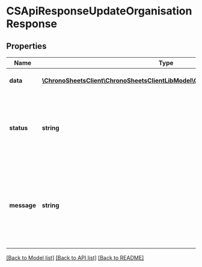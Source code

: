 # CSApiResponseUpdateOrganisationResponse

## Properties
Name | Type | Description | Notes
------------ | ------------- | ------------- | -------------
**data** | [**\ChronoSheetsClient\ChronoSheetsClientLibModel\CSUpdateOrganisationResponse**](CSUpdateOrganisationResponse.md) | The main Data of the response | [optional] 
**status** | **string** | The API response status. Indicates if the request was successful, failed or was unauthorised. | [optional] 
**message** | **string** | A message to accompany the response status.  If the Status is failed, this message will hint why it failed and what you need to do. | [optional] 

[[Back to Model list]](../README.md#documentation-for-models) [[Back to API list]](../README.md#documentation-for-api-endpoints) [[Back to README]](../README.md)


